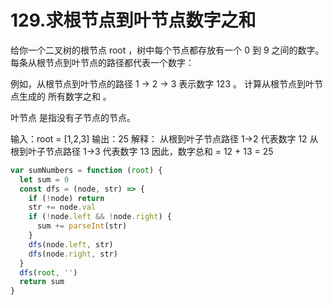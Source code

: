 # 129.求根节点到叶节点数字之和
给你一个二叉树的根节点 root ，树中每个节点都存放有一个 0 到 9 之间的数字。
每条从根节点到叶节点的路径都代表一个数字：

例如，从根节点到叶节点的路径 1 -> 2 -> 3 表示数字 123 。
计算从根节点到叶节点生成的 所有数字之和 。

叶节点 是指没有子节点的节点。


输入：root = [1,2,3]
输出：25
解释：
从根到叶子节点路径 1->2 代表数字 12
从根到叶子节点路径 1->3 代表数字 13
因此，数字总和 = 12 + 13 = 25

```js
var sumNumbers = function (root) {
  let sum = 0
  const dfs = (node, str) => {  
    if (!node) return
    str += node.val
    if (!node.left && !node.right) {
      sum += parseInt(str)
    }
    dfs(node.left, str)
    dfs(node.right, str)
  }
  dfs(root, '')
  return sum
}
```